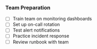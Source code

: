 ### Team Preparation

- [ ] Train team on monitoring dashboards
- [ ] Set up on-call rotation
- [ ] Test alert notifications
- [ ] Practice incident response
- [ ] Review runbook with team
